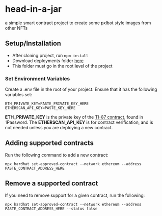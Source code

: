 # head-in-a-jar
a simple smart contract project to create some pxlbot style images from other NFTs

## Setup/Installation
* After cloning project, run `npm install`
* Download deployments folder [here](https://drive.google.com/file/d/1Efj8QbeIcWVbHMWXu1F_FvfKO8g7M65B/view?usp=sharing)
 * This folder must go in the root level of the project

### Set Environment Variables
Create a .env file in the root of your project. Ensure that it has the following variables set:
```
ETH_PRIVATE_KEY=PASTE_PRIVATE_KEY_HERE
ETHERSCAN_API_KEY=PASTE_KEY_HERE
```
**ETH_PRIVATE_KEY** is the private key of the [TI-87 contract](https://docs.google.com/spreadsheets/d/1gMhiWb3Pg8nE_Np70AR0H31oubg0haQMPipKhqm9Hn4/edit#gid=0), found in 1Password. The **ETHERSCAN_API_KEY** is for contract verification, and is not needed unless you are deploying a new contract.

## Adding supported contracts
Run the following command to add a new contract:
```
npx hardhat set-approved-contract --network ethereum --address PASTE_CONTRACT_ADDRESS_HERE
```

## Remove a supported contract
If you need to remove support for a given contract, run the following:
```
npx hardhat set-approved-contract --network ethereum --address PASTE_CONTRACT_ADDRESS_HERE --status false
```
